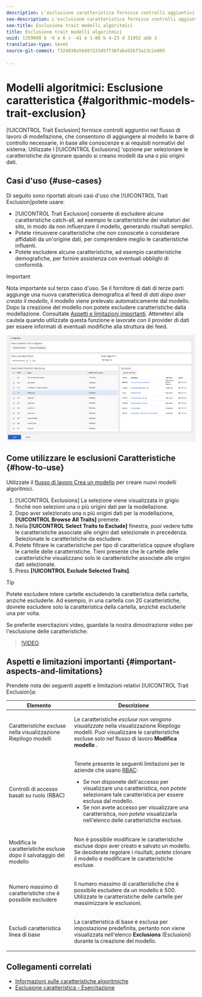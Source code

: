 ```yaml
---
description: L'esclusione caratteristica fornisce controlli aggiuntivi nel flusso di lavoro di modellazione, che consentono di aggiungere al modello le barre di controllo necessarie, in base alle conoscenze e ai requisiti normativi del sistema. Utilizzare l'opzione Esclusioni per selezionare le caratteristiche da ignorare quando si creano modelli da una o più origini dati.
seo-description: L'esclusione caratteristica fornisce controlli aggiuntivi nel flusso di lavoro di modellazione, che consentono di aggiungere al modello le barre di controllo necessarie, in base alle conoscenze e ai requisiti normativi del sistema. Utilizzare l'opzione Esclusioni per selezionare le caratteristiche da ignorare quando si creano modelli da una o più origini dati.
seo-title: Esclusione trait modelli algoritmici
title: Esclusione trait modelli algoritmici
uuid: 1359800 b -6 e 6 c -41 e 1-88 b 4-23 d 31952 abb 3
translation-type: tm+mt
source-git-commit: f324838a5649722545ff36faba92bf3a13c2e805

---
```



# Modelli algoritmici: Esclusione caratteristica {#algorithmic-models-trait-exclusion}

[!UICONTROL Trait Exclusion] fornisce controlli aggiuntivi nel flusso di lavoro di modellazione, che consentono di aggiungere al modello le barre di controllo necessarie, in base alle conoscenze e ai requisiti normativi del sistema. Utilizzate l [!UICONTROL Exclusions] &#39;opzione per selezionare le caratteristiche da ignorare quando si creano modelli da una o più origini dati.

## Casi d&#39;uso {#use-cases}

Di seguito sono riportati alcuni casi d&#39;uso che [!UICONTROL Trait Exclusion]potete usare:

* [!UICONTROL Trait Exclusion] consente di escludere alcune caratteristiche catch-all, ad esempio le caratteristiche dei visitatori del sito, in modo da non influenzare il modello, generando risultati semplici.
* Potete rimuovere caratteristiche che non conoscete o considerare affidabili da un&#39;origine dati, per comprendere meglio le caratteristiche influenti.
* Potete escludere alcune caratteristiche, ad esempio caratteristiche demografiche, per fornire assistenza con eventuali obblighi di conformità.

>[!IMPORTANT]
>
>Nota importante sul terzo caso d&#39;uso. Se il fornitore di dati di terze parti aggiunge una nuova caratteristica demografica al feed *di dati dopo aver creato il modello*, il modello viene prelevato automaticamente dal modello. Dopo la creazione del modello non potete escludere caratteristiche dalla modellazione. Consultate [Aspetti e limitazioni importanti](../../features/algorithmic-models/trait-exclusion-algo-models.md#important-aspects-and-limitations). Attenetevi alla cautela quando utilizzate questa funzione e lavorate con il provider di dati per essere informati di eventuali modifiche alla struttura dei feed.

![](assets/lam_exclude_traits.png)

## Come utilizzare le esclusioni Caratteristiche {#how-to-use}

Utilizzate il [flusso di lavoro Crea un modello](../../features/algorithmic-models/create-model.md#build-model) per creare nuovi modelli algoritmici.

1. [!UICONTROL Exclusions] La selezione viene visualizzata in grigio finché non selezioni una o più origini dati per la modellazione.
2. Dopo aver selezionato una o più origini dati per la modellazione, **[!UICONTROL Browse All Traits]** premete.
3. Nella **[!UICONTROL Select Traits to Exclude]** finestra, puoi vedere tutte le caratteristiche associate alle origini dati selezionate in precedenza. Selezionate le caratteristiche da escludere.
4. Potete filtrare le caratteristiche per tipo di caratteristica oppure sfogliare le cartelle delle caratteristiche. Tieni presente che le cartelle delle caratteristiche visualizzano solo le caratteristiche associate alle origini dati selezionate.
5. Press **[!UICONTROL Exclude Selected Traits]**.

>[!TIP]
>
>Potete escludere intere cartelle escludendo la caratteristica della cartella, anziché escluderle. Ad esempio, in una cartella con 20 caratteristiche, dovrete escludere solo la caratteristica della cartella, anziché escluderle una per volta.

Se preferite esercitazioni video, guardate la nostra dimostrazione video per l&#39;esclusione delle caratteristiche:

>[!VIDEO](https://video.tv.adobe.com/v/25569/?quality=12&captions=ita)

## Aspetti e limitazioni importanti {#important-aspects-and-limitations}

Prendete nota dei seguenti aspetti e limitazioni relativi [!UICONTROL Trait Exclusion]a:

<table id="table_BA5C3545BC9E4717BD567B00C803AA53"> 
 <thead> 
  <tr> 
   <th colname="col1" class="entry"> Elemento </th> 
   <th colname="col2" class="entry"> Descrizione </th>
  </tr> 
 </thead>
 <tbody> 
  <tr> 
   <td colname="col1"> <p>Caratteristiche escluse nella visualizzazione Riepilogo modelli </p> </td>
   <td colname="col2"> <p>Le caratteristiche <i>escluse non vengono visualizzate</i> nella visualizzazione Riepilogo modelli. Puoi visualizzare le caratteristiche escluse solo nel flusso di lavoro <b><span class="uicontrol"> Modifica modello</span></b> . </p> </td>
  </tr> 
  <tr> 
   <td colname="col1"> <p>Controlli di accesso basati su ruolo (RBAC) </p> </td>
   <td colname="col2"> <p>Tenete presente le seguenti limitazioni per le aziende che usano <a href="../../features/administration/administration-overview.md#administration"> RBAC</a>: </p> <p>
     <ul id="ul_38A4056C235B428C822EA4A353893786"> 
      <li id="li_2624FB35581F4807B8530910D63FFDBF">Se non disponete dell'accesso per visualizzare una caratteristica, <i>non potete</i> selezionare tale caratteristica per essere esclusa dal modello. </li>
      <li id="li_3FD7A12AAAA8462EA84A760C05F20379">Se non avete accesso per visualizzare una caratteristica, <i>non potete</i> visualizzarla nell'elenco delle caratteristiche escluse. </li>
     </ul> </p> </td>
  </tr> 
  <tr> 
   <td colname="col1"> <p>Modifica le caratteristiche escluse dopo il salvataggio del modello </p> </td>
   <td colname="col2"> <p>Non è possibile modificare le caratteristiche escluse dopo aver creato e salvato un modello. Se desiderate regolare i risultati, potete clonare il modello e modificare le caratteristiche escluse. </p> </td>
  </tr> 
  <tr> 
   <td colname="col1"> <p>Numero massimo di caratteristiche che è possibile escludere </p> </td>
   <td colname="col2"> <p>Il numero massimo di caratteristiche che è possibile escludere da un modello è 500. Utilizzate le caratteristiche delle cartelle per massimizzare le esclusioni. </p> </td>
  </tr> 
  <tr> 
   <td colname="col1"> <p>Escludi caratteristica linea di base </p> </td>
   <td colname="col2"> <p>La caratteristica di base è esclusa per impostazione predefinita, pertanto non viene visualizzata nell'elenco <b><span class="uicontrol"> Exclusions</span></b> (Esclusioni) durante la creazione del modello. </p> </td>
  </tr>
 </tbody>
</table>

## Collegamenti correlati

* [Informazioni sulle caratteristiche algoritmiche](/help/using/features/algorithmic-models/understanding-models.md)
* [Esclusione caratteristica - Esercitazione](https://helpx.adobe.com/audience-manager/kt/using/excluding-traits-look-alike-model-feature-video-use.html)